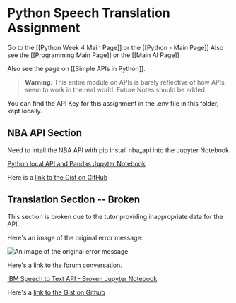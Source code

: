 # Python Speech Translation Assignment

Go to the [[Python Week 4 Main Page]] or the [[Python - Main Page]]
Also see the [[Programming Main Page]] or the [[Main AI Page]]

Also see the page on [[Simple APIs in Python]].

> **Warning:** This entire module on APIs is barely reflective of how APIs seem to work in the real world. Future Notes should be added.

You can find the API Key for this assignment in the .env file in this folder, kept locally.

## NBA API Section ##

Need to intall the NBA API with pip install nba_api into the Jupyter Notebook

[Python local API and Pandas Jupyter Notebook](https://jupyterlab-31.labs.cognitiveclass.ai/hub/user-redirect/lab/tree/labs/PY0101EN/PY0101EN-5.1_Intro_API.ipynb)

Here is a [link to the Gist on GitHub](https://gist.github.com/995a4ad489ed0b915082795e509ee3f2)

## Translation Section -- Broken ##

This section is broken due to the tutor providing inappropriate data for the API.

Here's an image of the original error message:

![An image of the original error message](https://i.imgur.com/dIHrqFq.png)

Here's [a link to the forum conversation](https://www.coursera.org/learn/python-for-applied-data-science-ai/discussions/forums/t0NLwm4ZEeqRzwqCDrBmhQ/threads/-X6i1wEcEeuxrQ5g281r2Q?sort=createdAtDesc).

[IBM Speech to Text API - Broken Jupyter Notebook](https://jupyterlab-31.labs.cognitiveclass.ai/hub/user-redirect/lab/tree/labs/PY0101EN/PY0101EN-5.2_API_2.ipynb)

Here's a [link to the Gist on Github](https://gist.github.com/8280c755d3ac21b9d02c786f200b5432)

